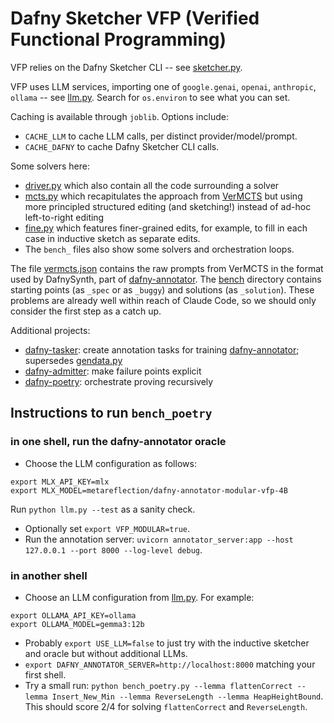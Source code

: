 # Dafny Sketcher VFP (Verified Functional Programming)

VFP relies on the Dafny Sketcher CLI -- see [sketcher.py](sketcher.py).

VFP uses LLM services, importing one of `google.genai`, `openai`, `anthropic`, `ollama` -- see [llm.py](llm.py). Search for `os.environ` to see what you can set.

Caching is available through `joblib`. Options include:
- `CACHE_LLM` to cache LLM calls, per distinct provider/model/prompt.
- `CACHE_DAFNY` to cache Dafny Sketcher CLI calls.

Some solvers here:
- [driver.py](driver.py) which also contain all the code surrounding a solver
- [mcts.py](mcts.py) which recapitulates the approach from [VerMCTS](https://github.com/namin/llm-verified-with-monte-carlo-tree-search) but using more principled structured editing (and sketching!) instead of ad-hoc left-to-right editing
- [fine.py](fine.py) which features finer-grained edits, for example, to fill in each case in inductive sketch as separate edits.
- The `bench_` files also show some solvers and orchestration loops.

The file [vermcts.json](vermcts.json) contains the raw prompts from VerMCTS in the format used by DafnySynth, part of [dafny-annotator](https://github.com/metareflection/dafny-annotator).
The [bench](bench) directory contains starting points (as `_spec` or as `_buggy`) and solutions (as `_solution`).
These problems are already well within reach of Claude Code, so we should only consider the first step as a catch up.

Additional projects:
- [dafny-tasker](https://github.com/metareflection/dafny-tasker): create annotation tasks for training [dafny-annotator](https://github.com/metareflection/dafny-tasker); supersedes [gendata.py](gendata.py)
- [dafny-admitter](https://github.com/metareflection/dafny-admitter): make failure points explicit
- [dafny-poetry](https://github.com/metareflection/dafny-poetry): orchestrate proving recursively

## Instructions to run `bench_poetry`

### in one shell, run the dafny-annotator oracle
- Choose the LLM configuration as follows:
```
export MLX_API_KEY=mlx
export MLX_MODEL=metareflection/dafny-annotator-modular-vfp-4B
```
Run `python llm.py --test` as a sanity check.
- Optionally set `export VFP_MODULAR=true`.
- Run the annotation server: `uvicorn annotator_server:app --host 127.0.0.1 --port 8000 --log-level debug`.
### in another shell
- Choose an LLM configuration from [llm.py](llm.py). For example:
```
export OLLAMA_API_KEY=ollama
export OLLAMA_MODEL=gemma3:12b
```
- Probably `export USE_LLM=false` to just try with the inductive sketcher and oracle but without additional LLMs.
- `export DAFNY_ANNOTATOR_SERVER=http://localhost:8000` matching your first shell.
- Try a small run: `python bench_poetry.py --lemma flattenCorrect --lemma Insert_New_Min --lemma ReverseLength --lemma HeapHeightBound`.
  This should score 2/4 for solving `flattenCorrect` and `ReverseLength`.
